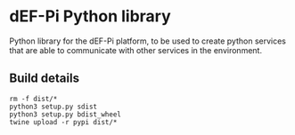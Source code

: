 # dEF-Pi Python library

Python library for the dEF-Pi platform, to be used to create python services that are able to communicate with other 
services in the environment.

## Build details
```
rm -f dist/*
python3 setup.py sdist
python3 setup.py bdist_wheel
twine upload -r pypi dist/*
```